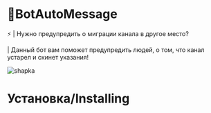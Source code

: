 # 🤖BotAutoMessage

⚡ | Нужно предупредить о миграции канала в другое место?

| Данный бот вам поможет предупредить людей, о том, что канал устарел и скинет указания! 

![shapka](https://github.com/xNeizy/BotAutoMessage/assets/89652352/324c46cd-55e2-42f6-ba89-2138267b8537)

# Установка/Installing
